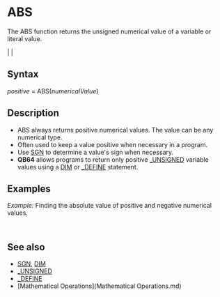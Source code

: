 # ABS

The ABS function returns the unsigned numerical value of a variable or literal value.

  

|  |

## Syntax

*positive* = ABS(*numericalValue*)
  

## Description

* ABS always returns positive numerical values. The value can be any numerical type.
* Often used to keep a value positive when necessary in a program.
* Use [SGN](SGN.md) to determine a value's sign when necessary.
* **QB64** allows programs to return only positive [_UNSIGNED](_UNSIGNED.md) variable values using a [DIM](DIM.md) or [_DEFINE](_DEFINE.md) statement.

  

## Examples

*Example:* Finding the absolute value of positive and negative numerical values.

``` a = -6 b = -7 c = 8 [IF](IF.md) a < 0 [THEN](THEN.md) a = ABS(a) b = ABS(b) c = ABS(c) [PRINT](PRINT.md) a, b, c  
```

```  6        7        8  
```

  

## See also

* [SGN](SGN.md), [DIM](DIM.md)
* [_UNSIGNED](_UNSIGNED.md)
* [_DEFINE](_DEFINE.md)
* [Mathematical Operations](Mathematical Operations.md)

  
